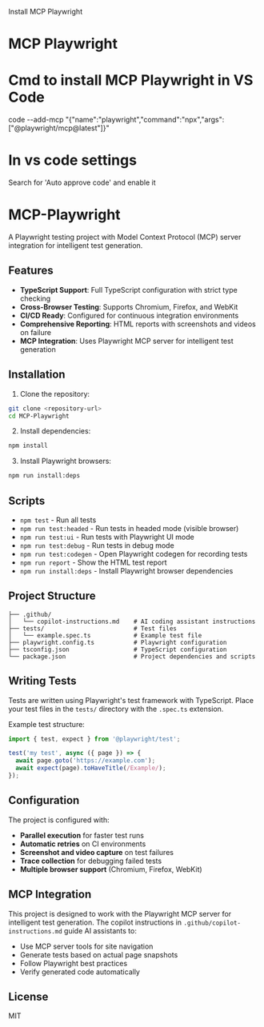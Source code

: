 Install MCP Playwright
# MCP Playwright
# Cmd to install MCP Playwright in VS Code
code --add-mcp "{\"name\":\"playwright\",\"command\":\"npx\",\"args\":[\"@playwright/mcp@latest\"]}"

# In vs code settings
Search for 'Auto approve code' and enable it

# MCP-Playwright

A Playwright testing project with Model Context Protocol (MCP) server integration for intelligent test generation.

## Features

- **TypeScript Support**: Full TypeScript configuration with strict type checking
- **Cross-Browser Testing**: Supports Chromium, Firefox, and WebKit
- **CI/CD Ready**: Configured for continuous integration environments
- **Comprehensive Reporting**: HTML reports with screenshots and videos on failure
- **MCP Integration**: Uses Playwright MCP server for intelligent test generation

## Installation

1. Clone the repository:
```bash
git clone <repository-url>
cd MCP-Playwright
```

2. Install dependencies:
```bash
npm install
```

3. Install Playwright browsers:
```bash
npm run install:deps
```

## Scripts

- `npm test` - Run all tests
- `npm run test:headed` - Run tests in headed mode (visible browser)
- `npm run test:ui` - Run tests with Playwright UI mode
- `npm run test:debug` - Run tests in debug mode
- `npm run test:codegen` - Open Playwright codegen for recording tests
- `npm run report` - Show the HTML test report
- `npm run install:deps` - Install Playwright browser dependencies

## Project Structure

```
├── .github/
│   └── copilot-instructions.md    # AI coding assistant instructions
├── tests/                         # Test files
│   └── example.spec.ts            # Example test file
├── playwright.config.ts           # Playwright configuration
├── tsconfig.json                  # TypeScript configuration
└── package.json                   # Project dependencies and scripts
```

## Writing Tests

Tests are written using Playwright's test framework with TypeScript. Place your test files in the `tests/` directory with the `.spec.ts` extension.

Example test structure:
```typescript
import { test, expect } from '@playwright/test';

test('my test', async ({ page }) => {
  await page.goto('https://example.com');
  await expect(page).toHaveTitle(/Example/);
});
```

## Configuration

The project is configured with:
- **Parallel execution** for faster test runs
- **Automatic retries** on CI environments
- **Screenshot and video capture** on test failures
- **Trace collection** for debugging failed tests
- **Multiple browser support** (Chromium, Firefox, WebKit)

## MCP Integration

This project is designed to work with the Playwright MCP server for intelligent test generation. The copilot instructions in `.github/copilot-instructions.md` guide AI assistants to:
- Use MCP server tools for site navigation
- Generate tests based on actual page snapshots
- Follow Playwright best practices
- Verify generated code automatically

## License

MIT
